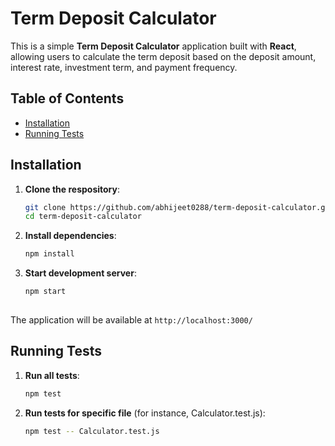 # Term Deposit Calculator

This is a simple **Term Deposit Calculator** application built with **React**, allowing users to calculate the term deposit based on the deposit amount, interest rate, investment term, and payment frequency.

## Table of Contents

- [Installation](#installation)
- [Running Tests](#running-tests)

## Installation

1. **Clone the respository**:

   ```bash
   git clone https://github.com/abhijeet0288/term-deposit-calculator.git
   cd term-deposit-calculator

2. **Install dependencies**:

   ```bash
   npm install

3. **Start development server**:
   
   ```bash
   npm start
  
 The application will be available at `http://localhost:3000/`

## Running Tests

1. **Run all tests**:
    
   ```bash
   npm test

2. **Run tests for specific file** (for instance, Calculator.test.js):

   ```bash
   npm test -- Calculator.test.js
   
